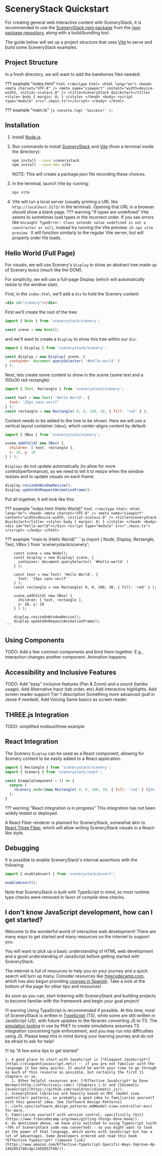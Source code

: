 # SceneryStack Quickstart

For creating general web interactive content with SceneryStack, it is recommended to use the 
[SceneryStack npm package](https://www.npmjs.com/package/scenerystack) from the 
[npm package repository](https://www.npmjs.com/), along with a build/bundling tool.

The guide below will set up a project structure that uses [Vite](https://vitejs.dev/) to serve and build some SceneryStack examples.

## Project Structure

In a fresh directory, we will want to add the barebones files needed:

??? example "index.html"
    ```html
        <!doctype html>
        <html lang="en">
          <head>
            <meta charset="UTF-8" />
            <meta name="viewport" content="width=device-width, initial-scale=1.0" />
            <title>SceneryStack Quickstart</title>
                <style>
                    body { margin: 0; }
                </style>
          </head>
          <body>
            <script type="module" src="./main.ts"></script>
          </body>
        </html>
    ```

??? example "main.ts"
    ```js
        console.log( 'Success!' );
    ```

## Installation

1. Install [Node.js](https://nodejs.org/).
2. Run commands to install [SceneryStack](https://scenerystack.org/) and [Vite](https://vite.dev/) (from a terminal inside the directory):

    ```sh
    npm install --save scenerystack
    npm install --save-dev vite
    ```
   NOTE: This will create a package.json file recording these choices.
3. In the terminal, launch Vite by running:
    ```sh
    npx vite
    ```
4. Vite will run a local server (usually printing a URL like `http://localhost:5173/` in the terminal). Opening that URL in a browser should show a blank page.
    ??? warning "If types are undefined"
        Vite seems to sometimes load types in the incorrect order. If you see errors like `Uncaught TypeError: Class extends value undefined is not a constructor or null`, instead try running the Vite preview:
        ```sh
        npx vite preview
        ```
        It will function similarly to the regular Vite server, but will properly order file loads.

## Hello World (Full Page)

For visuals, we will use Scenery's `Display` to show an abstract tree made up of Scenery `Node`s (much like the DOM).

For simplicity, we will use a full-page Display (which will automatically resize to the window size).

First, in the `index.html`, we'll add a `div` to hold the Scenery content:

```html
<div id="scenery"></div>
```

First we'll create the root of the tree:

```js
import { Node } from 'scenerystack/scenery';

const scene = new Node();
```

and we'll want to create a `Display` to show this tree within our `div`:

```js
import { Display } from 'scenerystack/scenery';

const display = new Display( scene, {
  container: document.querySelector( '#hello-world' )
} );
```

Next, lets create some content to show in the scene (some text and a 100x30 red rectangle):

```js
import { Text, Rectangle } from 'scenerystack/scenery';

const text = new Text( 'Hello World', {
  font: '25px sans-serif'
} );
const rectangle = new Rectangle( 0, 0, 100, 30, { fill: 'red' } );
```

Content needs to be added to the tree to be shown. Here we will use a vertical layout container (`VBox`), which center-aligns content by default:

```js
import { VBox } from 'scenerystack/scenery';

scene.addChild( new VBox( {
  children: [ text, rectangle ],
  x: 10, y: 10
} ) );
```

`Displays` do not update automatically (to allow for more control/performance), so we need to tell it to resize when the window resizes and to update visuals on each frame:

```js
display.resizeOnWindowResize();
display.updateOnRequestAnimationFrame();
```

Put all together, it will look like this:

??? example "index.html (Hello World)"
    ```html
        <!doctype html>
        <html lang="en">
          <head>
            <meta charset="UTF-8" />
            <meta name="viewport" content="width=device-width, initial-scale=1.0" />
            <title>SceneryStack Quickstart</title>
                <style>
                    body { margin: 0; }
                </style>
          </head>
          <body>
            <div id="hello-world"></div>
            <script type="module" src="./main.ts"></script>
          </body>
        </html>
    ```

??? example "main.ts (Hello World)"
    ```js
        import { Node, Display, Rectangle, Text, VBox } from 'scenerystack/scenery';
        
        const scene = new Node();
        const display = new Display( scene, {
          container: document.querySelector( '#hello-world' )
        } );
        
        const text = new Text( 'Hello World', {
          font: '25px sans-serif'
        } );
        const rectangle = new Rectangle( 0, 0, 100, 30, { fill: 'red' } );
        
        scene.addChild( new VBox( {
          children: [ text, rectangle ],
          x: 10, y: 10
        } ) );
        
        display.resizeOnWindowResize();
        display.updateOnRequestAnimationFrame();
    ```

## Using Components

TODO: Add a few common components and bind them together.
E.g., Interaction changes another component. Animation happens.

## Accessibility and Inclusive Features

TODO: Add “easy” inclusive features (Pan & Zoom) and a sound (tambo usage).
    Add Alternative Input (tab order, etc)
    Add interactive highlights.
    Add screen reader support
    Tier 1 description
    Something more advanced (pull in Jesse if needed).
    Add Voicing
    Same basics as screen reader.

## THREE.js Integration

TODO: simplified mobius/three example

## React Integration

The Scenery `Display` can be used as a React component, allowing for Scenery content to be easily added to a React application.

```jsx
import { Rectangle } from 'scenerystack/scenery';
import { Scenery } from 'scenerystack/react';

const ExampleComponent = () => {
  return (
    <Scenery node={new Rectangle( 0, 0, 100, 30, { fill: 'red' } )}/>
  );
}
```

??? warning "React integration is in progress"
    This integration has not been widely tested or deployed. 

A React Fiber renderer is planned for SceneryStack, somewhat akin to [React Three Fiber](https://r3f.docs.pmnd.rs/), which will allow writing SceneryStack visuals in a React-like style.

## Debugging

It is possible to enable SceneryStack's internal assertions with the following:

```js
import { enableAssert } from 'scenerystack/assert';

enableAssert();
```

Note that SceneryStack is built with TypeScript in mind, so most runtime type checks were removed in favor of compile-time checks.



## I don't know JavaScript development, how can I get started?

Welcome to the wonderful world of interactive web development! There are many ways to get started and many resources on the internet to support you.

You will want to pick up a basic understanding of HTML web development and a good understanding of JavaScript before getting started with SceneryStack.

The internet is full of resources to help you on your journey and a quick search will turn up many. Consider resources like [freecodecamp.com](https://www.freecodecamp.org/), which has also begun providing [courses in Spanish](https://www.freecodecamp.org/news/javascript-course-in-spanish/). Take a look at the bottom of the page for other tips and resources!

As soon as you can, start tinkering with SceneryStack and building projects to become familiar with the framework and begin your goal project!

!!! warning
    Using TypeScript is recommended if possible. At this time, most of SceneryStack is written in [TypeScript](https://www.freecodecamp.org/news/learn-typescript-beginners-guide/#:~:text=cheat%20sheet%20PDF-,What%20is%20TypeScript%3F,-TypeScript%20is%20a) (TS), while some are still written in JavaScript (JS), with future updates to the libraries converting JS to TS. The [simulation tooling](../info_sync/simulation_development_overview.md#building-the-simulation-with-chipper) in use by PhET to create simulations assumes TS integration concerning type enforcement, and you may run into difficulties using JS. Please keep this in mind during your learning journey and do not be afraid to ask for help!

!!! tip "A few extra tips to get started"

    1. A good place to start with JavaScript is [*Eloquent JavaScript*](https://eloquentjavascript.net/) -- if you are not familiar with the language it has many quirks. It would be worth your time to go through as much of this resource as possible, but certainly the first 11 chapters or so.
       1. Other helpful resources are: [*Effective JavaScript* by Dave Herman](http://effectivejs.com/) (Chapters 1-3) and [Idiomatic JavaScript](https://github.com/rwaldron/idiomatic.js/).
    2. SceneryStack libraries are heavily based on MVC (model view controller) patterns, so probably a good idea to familiarize yourself with this general idea. See [Software Design Patterns](../info_sync/software_design_patterns.md#model-view-controller-mvc) for more.
    3. Familiarize yourself with version control, specifically [Git](https://www.freecodecamp.org/news/gitting-things-done-book/).
    4. As mentioned above, we have also switched to using TypeScript (with ~70% of SceneryStack code now converted) - so you might want to look at the power of that language, which works with JavaScript but has a lot of advantages. Some developers ordered and read this book *Effective TypeScript* ([amazon link](https://www.amazon.com/Effective-TypeScript-Specific-Ways-Improve-dp-1492053740/dp/1492053740/)).